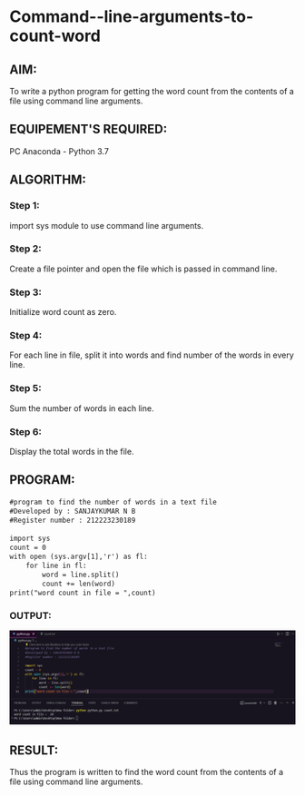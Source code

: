 # Command--line-arguments-to-count-word
## AIM:
To write a python program for getting the word count from the contents of a file using command line arguments.
## EQUIPEMENT'S REQUIRED: 
PC
Anaconda - Python 3.7
## ALGORITHM: 
### Step 1:
import sys module to use command line arguments.
### Step 2: 
Create a file pointer and open the file which is passed in command line.
### Step 3: 
Initialize word count as zero.
### Step 4:  
For each line in file, split it into words and find number of the words in every line.
### Step 5: 
Sum the number of words in each line.
### Step 6: 
Display the total words in the file.
## PROGRAM:
```
#program to find the number of words in a text file
#Developed by : SANJAYKUMAR N B
#Register number : 212223230189

import sys
count = 0
with open (sys.argv[1],'r') as fl:
    for line in fl:
        word = line.split()
        count += len(word)
print("word count in file = ",count)
```
### OUTPUT:
![alt text](<Screenshot 2024-05-12 141109.png>)
## RESULT:
Thus the program is written to find the word count from the contents of a file using command line arguments.
